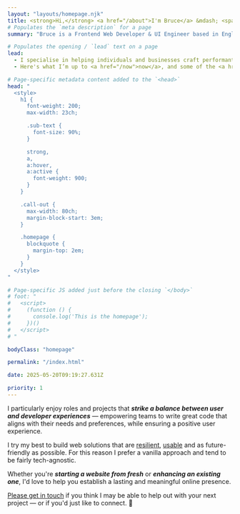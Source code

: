 ```yaml
---
layout: "layouts/homepage.njk"
title: <strong>Hi,</strong> <a href="/about">I'm Bruce</a> &mdash; <span class="sub-text"><span class="nowrap">a frontend</span> web developer and ui engineer based in England.</span>
# Populates the `meta description` for a page
summary: "Bruce is a Frontend Web Developer & UI Engineer based in England. Specialising in crafting performant, user-friendly, responsive, accessible, and resilient websites for individuals and businesses. Build from scratch or enhance your existing website for a lasting online presence."

# Populates the opening / `lead` text on a page
lead:
  - I specialise in helping individuals and businesses craft performant, user-friendly, responsive, accessible, and resilient websites.
  - Here's what I’m up to <a href="/now">now</a>, and some of the <a href="/projects">projects</a> I've worked on recently.

# Page-specific metadata content added to the `<head>`
head: "
  <style>
    h1 {
      font-weight: 200;
      max-width: 23ch;

      .sub-text {
        font-size: 90%;
      }

      strong,
      a,
      a:hover,
      a:active {
        font-weight: 900;
      }
    }

    .call-out {
      max-width: 80ch;
      margin-block-start: 3em;
    }

    .homepage {
      blockquote {
        margin-top: 2em;
      }
    }
  </style>
"

# Page-specific JS added just before the closing `</body>`
# foot: "
#   <script>
#     (function () {
#       console.log('This is the homepage');
#     })()
#   </script>
# "

bodyClass: "homepage"

permalink: "/index.html"

date: 2025-05-20T09:19:27.631Z

priority: 1
---
```


I particularly enjoy roles and projects that ***strike a balance between user and developer experiences*** &mdash; empowering teams to write great code that aligns with their needs and preferences, while ensuring a positive user experience.

I try my best to build web solutions that are [resilient](https://resilientwebdesign.com/), [usable](https://trentwalton.com/2014/03/10/device-agnostic/) and as future-friendly as possible. For this reason I prefer a vanilla approach and tend to be fairly tech-agnostic.

<div class="call-out | flow">
  <p>Whether you're <em><strong>starting a website from fresh</strong></em> or <em><strong>enhancing an existing one</strong></em>, I'd love to help you establish a lasting and meaningful online presence.</p>
  <p><a href="/contact">Please get in touch</a> if you think I may be able to help out with your next project &mdash; or if you'd just like to connect. 👋</p>
</div>
